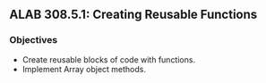 ## ALAB 308.5.1: Creating Reusable Functions

### Objectives
- Create reusable blocks of code with functions.
- Implement Array object methods.
